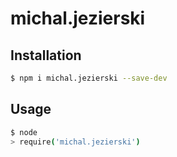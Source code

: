 # michal.jezierski

## Installation

```sh
$ npm i michal.jezierski --save-dev
```

## Usage

```sh
$ node
> require('michal.jezierski')
```
